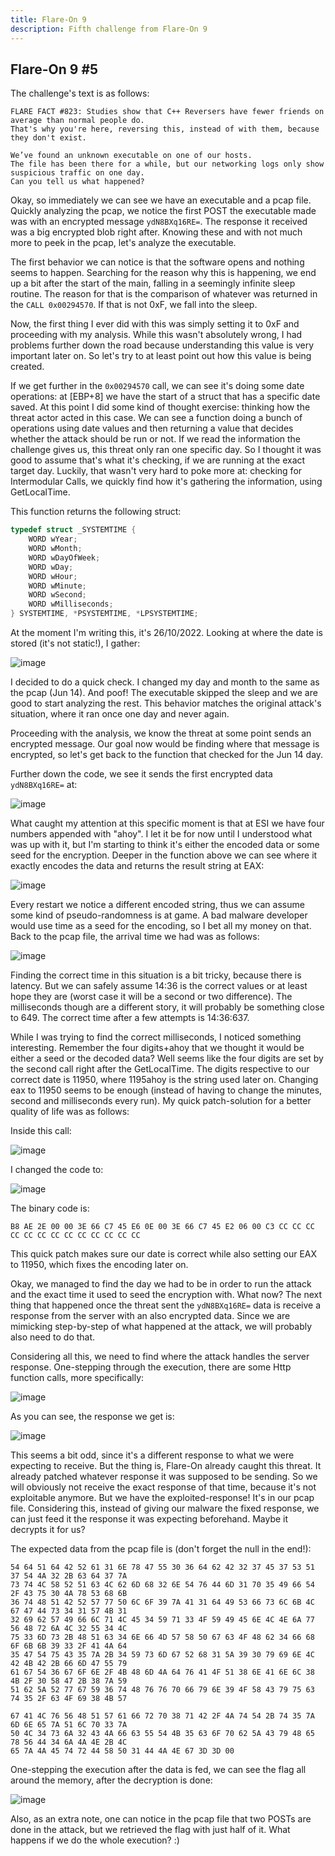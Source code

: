 ```yaml
---
title: Flare-On 9 
description: Fifth challenge from Flare-On 9
---
```


## Flare-On 9 #5

The challenge's text is as follows:
```
FLARE FACT #823: Studies show that C++ Reversers have fewer friends on average than normal people do. 
That's why you're here, reversing this, instead of with them, because they don't exist.

We’ve found an unknown executable on one of our hosts. 
The file has been there for a while, but our networking logs only show suspicious traffic on one day. 
Can you tell us what happened?
```

Okay, so immediately we can see we have an executable and a pcap file. Quickly analyzing the pcap, we notice the first POST the executable made was with an encrypted message `ydN8BXq16RE=`. The response it received was a big encrypted blob right after.
Knowing these and with not much more to peek in the pcap, let's analyze the executable.

The first behavior we can notice is that the software opens and nothing seems to happen. Searching for the reason why this is happening, we end up a bit after the start of the main, falling in a seemingly infinite sleep routine.
The reason for that is the comparison of whatever was returned in the `CALL 0x00294570`. If that is not 0xF, we fall into the sleep.

Now, the first thing I ever did with this was simply setting it to 0xF and proceeding with my analysis. While this wasn't absolutely wrong, I had problems further down the road because understanding this value is very important later on. So let's try to at least point out how this value is being created.

If we get further in the `0x00294570` call, we can see it's doing some date operations: at [EBP+8] we have the start of a struct that has a specific date saved. At this point I did some kind of thought exercise: thinking how the threat actor acted in this case. We can see a function doing a bunch of operations using date values and then returning a value that decides whether the attack should be run or not. If we read the information the challenge gives us, this threat only ran one specific day. So I thought it was good to assume that's what it's checking, if we are running at the exact target day. Luckily, that wasn't very hard to poke more at: checking for Intermodular Calls, we quickly find how it's gathering the information, using GetLocalTime.

This function returns the following struct:
```cpp
typedef struct _SYSTEMTIME {
	WORD wYear;
	WORD wMonth;
	WORD wDayOfWeek;
	WORD wDay;
	WORD wHour;
	WORD wMinute;
	WORD wSecond;
	WORD wMilliseconds;
} SYSTEMTIME, *PSYSTEMTIME, *LPSYSTEMTIME;
```

At the moment I'm writing this, it's 26/10/2022. Looking at where the date is stored (it's not static!), I gather:

![image](https://user-images.githubusercontent.com/69819027/201500800-b1e541ef-7118-45bc-8bac-51eec9608b28.png)


I decided to do a quick check. I changed my day and month to the same as the pcap (Jun 14). And poof! The executable skipped the sleep and we are good to start analyzing the rest. This behavior matches the original attack's situation, where it ran once one day and never again.

Proceeding with the analysis, we know the threat at some point sends an encrypted message. Our goal now would be finding where that message is encrypted, so let's get back to the function that checked for the Jun 14 day.

Further down the code, we see it sends the first encrypted data `ydN8BXq16RE=` at:

![image](https://user-images.githubusercontent.com/69819027/201500801-b5ccf337-abb5-4eb6-a71f-9e1206d05ae2.png)


What caught my attention at this specific moment is that at ESI we have four numbers appended with "ahoy". I let it be for now until I understood what was up with it, but I'm starting to think it's either the encoded data or some seed for the encryption.
Deeper in the function above we can see where it exactly encodes the data and returns the result string at EAX:

![image](https://user-images.githubusercontent.com/69819027/201500809-3ea97068-5817-44e7-b634-189182db971d.png)


Every restart we notice a different encoded string, thus we can assume some kind of pseudo-randomness is at game. A bad malware developer would use time as a seed for the encoding, so I bet all my money on that. Back to the pcap file, the arrival time we had was as follows:

![image](https://user-images.githubusercontent.com/69819027/201500810-770c96aa-7a02-461d-a911-d6c949d8d29e.png)


Finding the correct time in this situation is a bit tricky, because there is latency. But we can safely assume 14:36 is the correct values or at least hope they are (worst case it will be a second or two difference). The milliseconds though are a different story, it will probably be something close to 649. The correct time after a few attempts is 14:36:637.

While I was trying to find the correct milliseconds, I noticed something interesting. Remember the four digits+ahoy that we thought it would be either a seed or the decoded data? Well seems like the four digits are set by the second call right after the GetLocalTime. The digits respective to our correct date is 11950, where 1195ahoy is the string used later on. Changing eax to 11950 seems to be enough (instead of having to change the minutes, second and milliseconds every run). My quick patch-solution for a better quality of life was as follows:

Inside this call:

![image](https://user-images.githubusercontent.com/69819027/201500817-a493244e-69fd-4588-a50b-381bebf893c0.png)


I changed the code to:

![image](https://user-images.githubusercontent.com/69819027/201500820-0437729e-8f85-4831-a618-7c099da5729e.png)


The binary code is:
```
B8 AE 2E 00 00 3E 66 C7 45 E6 0E 00 3E 66 C7 45 E2 06 00 C3 CC CC CC CC CC CC CC CC CC CC CC CC CC
```

This quick patch makes sure our date is correct while also setting our EAX to 11950, which fixes the encoding later on.

Okay, we managed to find the day we had to be in order to run the attack and the exact time it used to seed the encryption with. What now?
The next thing that happened once the threat sent the `ydN8BXq16RE=` data is receive a response from the server with an also encrypted data. Since we are mimicking step-by-step of what happened at the attack, we will probably also need to do that.

Considering all this, we need to find where the attack handles the server response. One-stepping through the execution, there are some Http function calls, more specifically:

![image](https://user-images.githubusercontent.com/69819027/201500824-f580abf1-cb25-494f-a670-e1f257f0d54d.png)


As you can see, the response we get is:

![image](https://user-images.githubusercontent.com/69819027/201500825-ca0015f8-858a-4834-927e-00398e5f3e0e.png)


This seems a bit odd, since it's a different response to what we were expecting to receive. But the thing is, Flare-On already caught this threat. It already patched whatever response it was supposed to be sending. So we will obviously not receive the exact response of that time, because it's not exploitable anymore. But we have the exploited-response! It's in our pcap file. Considering this, instead of giving our malware the fixed response, we can just feed it the response it was expecting beforehand. Maybe it decrypts it for us?

The expected data from the pcap file is (don't forget the null in the end!):
```
54 64 51 64 42 52 61 31 6E 78 47 55 30 36 64 62 42 32 37 45 37 53 51 37 54 4A 32 2B 63 64 37 7A
73 74 4C 58 52 51 63 4C 62 6D 68 32 6E 54 76 44 6D 31 70 35 49 66 54 2F 43 75 30 4A 78 53 68 6B
36 74 48 51 42 52 57 77 50 6C 6F 39 7A 41 31 64 49 53 66 73 6C 6B 4C 67 47 44 73 34 31 57 4B 31
32 69 62 57 49 66 6C 71 4C 45 34 59 71 33 4F 59 49 45 6E 4C 4E 6A 77 56 48 72 6A 4C 32 55 34 4C
75 33 6D 73 2B 48 51 63 34 6E 66 4D 57 58 50 67 63 4F 48 62 34 66 68 6F 6B 6B 39 33 2F 41 4A 64
35 47 54 75 43 35 7A 2B 34 59 73 6D 67 52 68 31 5A 39 30 79 69 6E 4C 42 4B 42 2B 66 6D 47 55 79
61 67 54 36 67 6F 6E 2F 4B 48 6D 4A 64 76 41 4F 51 38 6E 41 6E 6C 38 4B 2F 30 58 47 2B 38 7A 59
51 62 5A 52 77 67 59 36 74 48 76 76 70 66 79 6E 39 4F 58 43 79 75 63 74 35 2F 63 4F 69 38 4B 57

67 41 4C 76 56 48 51 57 61 66 72 70 38 71 42 2F 4A 74 54 2B 74 35 7A 6D 6E 65 7A 51 6C 70 33 7A
50 4C 34 73 6A 32 43 4A 66 63 55 54 4B 35 63 6F 70 62 5A 43 79 48 65 78 56 44 34 6A 4A 4E 2B 4C
65 7A 4A 45 74 72 44 58 50 31 44 4A 4E 67 3D 3D 00
```

One-stepping the execution after the data is fed, we can see the flag all around the memory, after the decryption is done:

![image](https://user-images.githubusercontent.com/69819027/201500829-0de286c2-bfc8-4ba0-9679-14e736ec1195.png)




Also, as an extra note, one can notice in the pcap file that two POSTs are done in the attack, but we retrieved the flag with just half of it. What happens if we do the whole execution? :)
